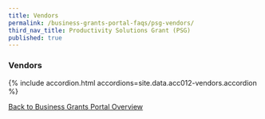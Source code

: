 ```yaml
---
title: Vendors
permalink: /business-grants-portal-faqs/psg-vendors/
third_nav_title: Productivity Solutions Grant (PSG)
published: true
---
```


### Vendors

{% include accordion.html accordions=site.data.acc012-vendors.accordion %}

[Back to Business Grants Portal Overview](/business-grants-portal/)